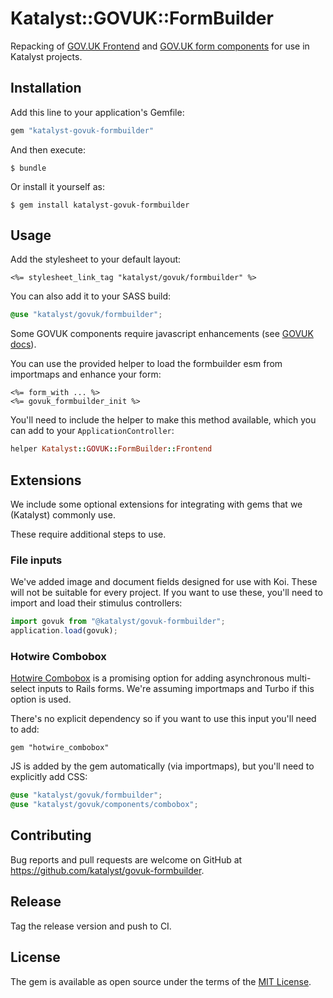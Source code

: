 # Katalyst::GOVUK::FormBuilder

Repacking of [GOV.UK Frontend](https://frontend.design-system.service.gov.uk) and
[GOV.UK form components](https://govuk-form-builder.netlify.app) for use in Katalyst projects.

## Installation

Add this line to your application's Gemfile:

```ruby
gem "katalyst-govuk-formbuilder"
```

And then execute:

    $ bundle

Or install it yourself as:

    $ gem install katalyst-govuk-formbuilder

## Usage

Add the stylesheet to your default layout:

```erb
<%= stylesheet_link_tag "katalyst/govuk/formbuilder" %>
```

You can also add it to your SASS build:

```scss
@use "katalyst/govuk/formbuilder";
```

Some GOVUK components require javascript enhancements 
(see [GOVUK docs](https://frontend.design-system.service.gov.uk/get-started/#5-get-the-javascript-working)).

You can use the provided helper to load the formbuilder esm from importmaps and enhance your form:

```erb
<%= form_with ... %>
<%= govuk_formbuilder_init %>
```

You'll need to include the helper to make this method available, which you can add to your `ApplicationController`:

```ruby
helper Katalyst::GOVUK::FormBuilder::Frontend
```

## Extensions

We include some optional extensions for integrating with gems that we (Katalyst) commonly use.

These require additional steps to use.

### File inputs

We've added image and document fields designed for use with Koi. These will not be suitable for
every project. If you want to use these, you'll need to import and load their stimulus controllers:

```js
import govuk from "@katalyst/govuk-formbuilder";
application.load(govuk);
```

### Hotwire Combobox

[Hotwire Combobox](https://hotwirecombobox.com) is a promising option for adding asynchronous multi-select inputs to
Rails forms. We're assuming importmaps and Turbo if this option is used.

There's no explicit dependency so if you want to use this input you'll need to add:

```
gem "hotwire_combobox"
```

JS is added by the gem automatically (via importmaps), but you'll need to explicitly add CSS:

```scss
@use "katalyst/govuk/formbuilder";
@use "katalyst/govuk/components/combobox";
```

## Contributing

Bug reports and pull requests are welcome on GitHub at https://github.com/katalyst/govuk-formbuilder.

## Release

Tag the release version and push to CI.

## License

The gem is available as open source under the terms of the [MIT License](https://opensource.org/licenses/MIT).
